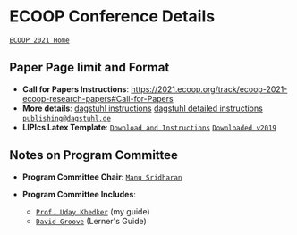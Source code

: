 ECOOP Conference Details
==========================

[`ECOOP 2021 Home`](https://2021.ecoop.org/)

## Paper Page limit and Format

* **Call for Papers Instructions**:
  <https://2021.ecoop.org/track/ecoop-2021-ecoop-research-papers#Call-for-Papers>
* **More details**:
  [dagstuhl instructions](https://submission.dagstuhl.de/documentation/authors#)
  [dagstuhl detailed instructions](https://submission.dagstuhl.de/styles/instructions/22)
  [`publishing@dagstuhl.de`](mailto:publishing@dagstuhl.de)
* **LIPIcs Latex Template**:
  [`Download and Instructions`](<https://submission.dagstuhl.de/documentation/authors#lipics>)
  [`Downloaded v2019`](authors-lipics-v2019.tar.gz)


## Notes on Program Committee

* **Program Committee Chair**: 
  [`Manu Sridharan`](https://2021.ecoop.org/profile/manusridharan)
* **Program Committee Includes**:

    * [`Prof. Uday Khedker`](https://2021.ecoop.org/profile/udaypkhedker) (my guide)
    * [`David Groove`](https://2021.ecoop.org/profile/davidgrove) (Lerner's Guide)


